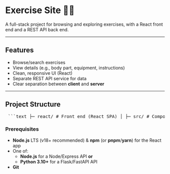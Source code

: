 # Exercise Site 🏋️‍♀️

A full-stack project for browsing and exploring exercises, with a React front end and a REST API back end.

---

## Features

- Browse/search exercises  
- View details (e.g., body part, equipment, instructions)  
- Clean, responsive UI (React)  
- Separate REST API service for data  
- Clear separation between **client** and **server**

---

## Project Structure

<pre lang="markdown"> ```text ├─ react/ # Front end (React SPA) │ ├─ src/ # Components, pages, hooks, utils │ ├─ public/ │ ├─ package.json │ └─ ... ├─ rest-API/ # Back end (REST API service) │ ├─ src/ or app/ # Server source code │ ├─ package.json OR # If Node/Express │ ├─ requirements.txt # If Python/Flask/FastAPI │ └─ ... ├─ README.md # This file └─ *.zip # Optional: exported bundles (can be deleted) ``` </pre>

### Prerequisites

- **Node.js** LTS (v18+ recommended) & **npm** (or **pnpm**/**yarn**) for the React app  
- One of:  
  - **Node.js** for a Node/Express API **or**  
  - **Python 3.10+** for a Flask/FastAPI API  
- **Git**


